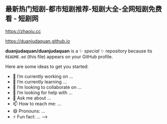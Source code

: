 ## 最新热门短剧-都市短剧推荐-短剧大全-全网短剧免费看 - 短剧网


<https://zhaoju.cc>

<https://duanjudaquan.github.io>

**duanjudaquan/duanjudaquan** is a ✨ _special_ ✨ repository because its `README.md` (this file) appears on your GitHub profile.

Here are some ideas to get you started:

- 🔭 I’m currently working on ...
- 🌱 I’m currently learning ...
- 👯 I’m looking to collaborate on ...
- 🤔 I’m looking for help with ...
- 💬 Ask me about ...
- 📫 How to reach me: ...
- 😄 Pronouns: ...
- ⚡ Fun fact: ...
-->
